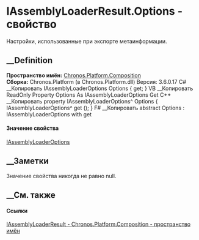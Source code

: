 # IAssemblyLoaderResult<TMetadata>.Options - свойство
Настройки, использованные при экспорте метаинформации.
##  __Definition
 **Пространство имён:**
[Chronos.Platform.Composition](N_Chronos_Platform_Composition.htm)  
 **Сборка:** Chronos.Platform (в Chronos.Platform.dll) Версия: 3.6.0.17
C# __Копировать
    IAssemblyLoaderOptions Options { get; }
VB __Копировать
     ReadOnly Property Options As IAssemblyLoaderOptions
    	Get
C++ __Копировать
    property IAssemblyLoaderOptions^ Options {
    	IAssemblyLoaderOptions^ get ();
    }
F# __Копировать
     abstract Options : IAssemblyLoaderOptions with get
#### Значение свойства
[IAssemblyLoaderOptions](T_Chronos_Platform_Composition_IAssemblyLoaderOptions.htm)
##  __Заметки
Значение свойства никогда не равно null.
## __См. также
#### Ссылки
[IAssemblyLoaderResult<TMetadata> \-
](T_Chronos_Platform_Composition_IAssemblyLoaderResult_1.htm)
[Chronos.Platform.Composition - пространство
имён](N_Chronos_Platform_Composition.htm)
